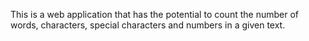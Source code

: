 This is a web application that has the potential to count the number of words, characters, special characters and numbers in a given text.
